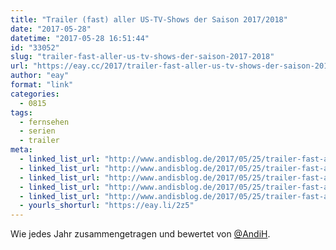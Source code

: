 ```yaml
---
title: "Trailer (fast) aller US-TV-Shows der Saison 2017/2018"
date: "2017-05-28"
datetime: "2017-05-28 16:51:44"
id: "33052"
slug: "trailer-fast-aller-us-tv-shows-der-saison-2017-2018"
url: "https://eay.cc/2017/trailer-fast-aller-us-tv-shows-der-saison-2017-2018/"
author: "eay"
format: "link"
categories:
  - 0815
tags:
  - fernsehen
  - serien
  - trailer
meta:
  - linked_list_url: "http://www.andisblog.de/2017/05/25/trailer-fast-aller-us-tv-shows-der-saison-20172018/"
  - linked_list_url: "http://www.andisblog.de/2017/05/25/trailer-fast-aller-us-tv-shows-der-saison-20172018/"
  - linked_list_url: "http://www.andisblog.de/2017/05/25/trailer-fast-aller-us-tv-shows-der-saison-20172018/"
  - linked_list_url: "http://www.andisblog.de/2017/05/25/trailer-fast-aller-us-tv-shows-der-saison-20172018/"
  - linked_list_url: "http://www.andisblog.de/2017/05/25/trailer-fast-aller-us-tv-shows-der-saison-20172018/"
  - yourls_shorturl: "https://eay.li/2z5"
---
```


Wie jedes Jahr zusammengetragen und bewertet von [@AndiH](https://twitter.com/AndiH).
